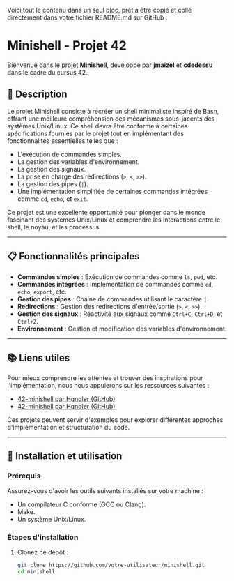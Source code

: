 Voici tout le contenu dans un seul bloc, prêt à être copié et collé directement dans votre fichier README.md sur GitHub :

# Minishell - Projet 42

Bienvenue dans le projet **Minishell**, développé par **jmaizel** et **cdedessu** dans le cadre du cursus 42.

## 📖 Description

Le projet Minishell consiste à recréer un shell minimaliste inspiré de Bash, offrant une meilleure compréhension des mécanismes sous-jacents des systèmes Unix/Linux. Ce shell devra être conforme à certaines spécifications fournies par le projet tout en implémentant des fonctionnalités essentielles telles que :

- L'exécution de commandes simples.
- La gestion des variables d'environnement.
- La gestion des signaux.
- La prise en charge des redirections (`>`, `<`, `>>`).
- La gestion des pipes (`|`).
- Une implémentation simplifiée de certaines commandes intégrées comme `cd`, `echo`, et `exit`.

Ce projet est une excellente opportunité pour plonger dans le monde fascinant des systèmes Unix/Linux et comprendre les interactions entre le shell, le noyau, et les processus.

---

## 📋 Fonctionnalités principales

- **Commandes simples** : Exécution de commandes comme `ls`, `pwd`, etc.
- **Commandes intégrées** : Implémentation de commandes comme `cd`, `echo`, `export`, etc.
- **Gestion des pipes** : Chaine de commandes utilisant le caractère `|`.
- **Redirections** : Gestion des redirections d'entrée/sortie (`>`, `<`, `>>`).
- **Gestion des signaux** : Réactivité aux signaux comme `Ctrl+C`, `Ctrl+D`, et `Ctrl+Z`.
- **Environnement** : Gestion et modification des variables d'environnement.

---

## 📚 Liens utiles

Pour mieux comprendre les attentes et trouver des inspirations pour l'implémentation, nous nous appuierons sur les ressources suivantes :

- [42-minishell par Hqndler (GitHub)](https://github.com/Hqndler/42-minishell)
- [42-minishell par Hqndler (GitHub)](https://github.com/Hqndler/42-minishell)

Ces projets peuvent servir d'exemples pour explorer différentes approches d'implémentation et structuration du code.

---

## 🚀 Installation et utilisation

### Prérequis

Assurez-vous d'avoir les outils suivants installés sur votre machine :

- Un compilateur C conforme (GCC ou Clang).
- Make.
- Un système Unix/Linux.

### Étapes d'installation

1. Clonez ce dépôt :
   ```bash
   git clone https://github.com/votre-utilisateur/minishell.git
   cd minishell
